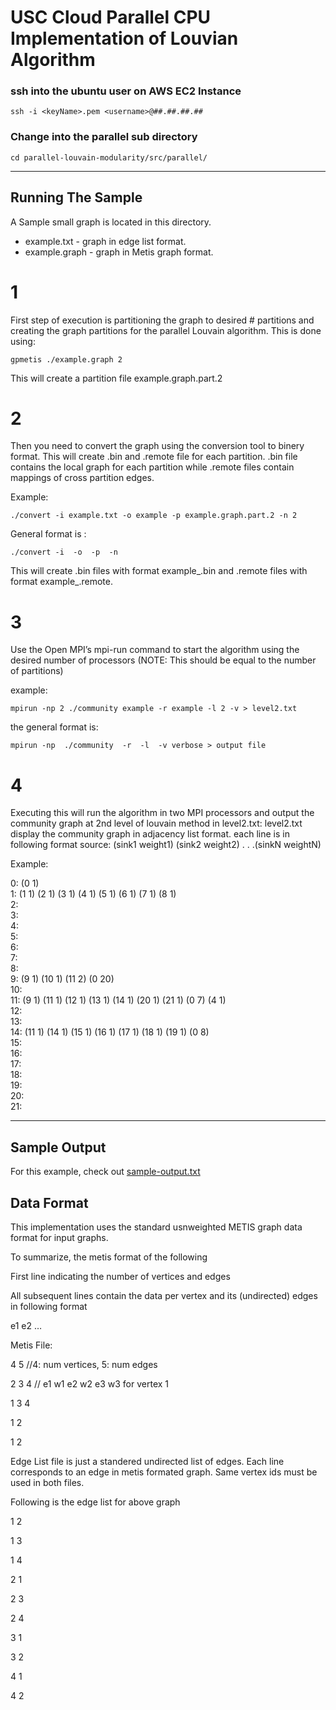 # USC Cloud Parallel CPU Implementation of Louvian Algorithm   

### ssh into the ubuntu user on AWS EC2 Instance
```
ssh -i <keyName>.pem <username>@##.##.##.##
```  
### Change into the parallel sub directory
```
cd parallel-louvain-modularity/src/parallel/
```
---

## Running The Sample
A Sample small graph is located in this directory.  
* example.txt - graph in edge list format.  
* example.graph - graph in Metis graph format.

# 1
First step of execution is partitioning the graph to desired # partitions and creating the graph partitions for the parallel Louvain algorithm. This is done using:
```
gpmetis ./example.graph 2
```
This will create a partition file example.graph.part.2

# 2
Then you need to convert the graph using the conversion tool to binery format. This will create .bin and .remote file for each partition. .bin file contains the local graph for each partition while .remote files contain mappings of cross partition edges.

Example:
```
./convert -i example.txt -o example -p example.graph.part.2 -n 2
```

General format is :
```
./convert -i  -o  -p  -n 
```

This will create .bin files with format example_.bin and .remote files with format example_.remote.

# 3
Use the Open MPI’s mpi-run command to start the algorithm using the desired number of processors (NOTE: This should be equal to the number of partitions)

example:
```
mpirun -np 2 ./community example -r example -l 2 -v > level2.txt
```

the general format is:
```
mpirun -np  ./community  -r  -l  -v verbose > output file 
```
# 4
Executing this will run the algorithm in two MPI processors and output the community graph at 2nd level of louvain method in level2.txt:
level2.txt display the community graph in adjacency list format. each line is in following format
source: (sink1 weight1) (sink2 weight2) . . .(sinkN weightN)

Example:

0: (0 1)  
1: (1 1) (2 1) (3 1) (4 1) (5 1) (6 1) (7 1) (8 1)  
2:  
3:  
4:  
5:  
6:  
7:  
8:  
9: (9 1) (10 1) (11 2) (0 20)  
10:  
11: (9 1) (11 1) (12 1) (13 1) (14 1) (20 1) (21 1) (0 7) (4 1)  
12:  
13:  
14: (11 1) (14 1) (15 1) (16 1) (17 1) (18 1) (19 1) (0 8)  
15:  
16:  
17:  
18:  
19:  
20:  
21:  

--- 
## Sample Output
For this example, check out [sample-output.txt](https://github.com/osullik/summer2023/blob/main/Code/Graph_Problems/CommunityDetection/Louvian/Parallel/CPU/USC-Cloud-Implementation/sample-output.txt)
  
## Data Format
This implementation uses the standard usnweighted METIS graph data format for input graphs. 

To summarize, the metis format of the following

First line indicating the number of vertices and edges

All subsequent lines contain the data per vertex and its (undirected) edges in following format

e1 e2 …

Metis File:

4 5 //4: num vertices, 5: num edges

2 3 4 // e1 w1 e2 w2 e3 w3 for vertex 1

1 3 4

1 2

1 2

Edge List file is just a standered undirected list of edges. Each line corresponds to an edge in metis formated graph. Same vertex ids must be used in both files.

Following is the edge list for above graph

1 2

1 3

1 4

2 1

2 3

2 4

3 1

3 2

4 1

4 2
